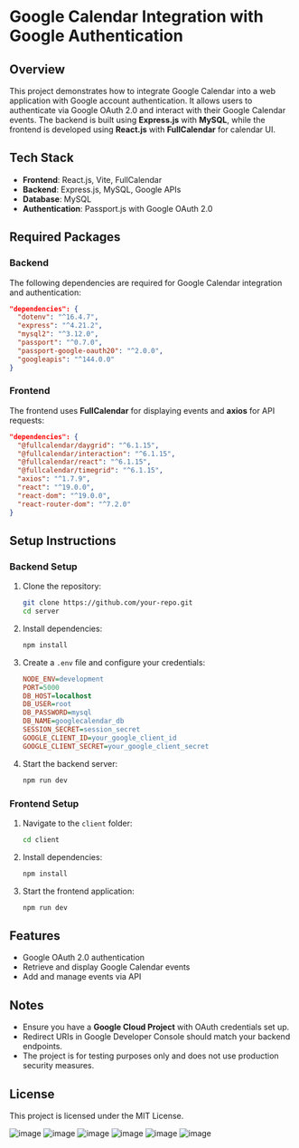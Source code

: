 # Google Calendar Integration with Google Authentication

## Overview
This project demonstrates how to integrate Google Calendar into a web application with Google account authentication. It allows users to authenticate via Google OAuth 2.0 and interact with their Google Calendar events. The backend is built using **Express.js** with **MySQL**, while the frontend is developed using **React.js** with **FullCalendar** for calendar UI.

## Tech Stack
- **Frontend**: React.js, Vite, FullCalendar
- **Backend**: Express.js, MySQL, Google APIs
- **Database**: MySQL
- **Authentication**: Passport.js with Google OAuth 2.0

## Required Packages
### Backend
The following dependencies are required for Google Calendar integration and authentication:

```json
"dependencies": {
  "dotenv": "^16.4.7",
  "express": "^4.21.2",
  "mysql2": "^3.12.0",
  "passport": "^0.7.0",
  "passport-google-oauth20": "^2.0.0",
  "googleapis": "^144.0.0"
}
```

### Frontend
The frontend uses **FullCalendar** for displaying events and **axios** for API requests:

```json
"dependencies": {
  "@fullcalendar/daygrid": "^6.1.15",
  "@fullcalendar/interaction": "^6.1.15",
  "@fullcalendar/react": "^6.1.15",
  "@fullcalendar/timegrid": "^6.1.15",
  "axios": "^1.7.9",
  "react": "^19.0.0",
  "react-dom": "^19.0.0",
  "react-router-dom": "^7.2.0"
}
```

## Setup Instructions
### Backend Setup
1. Clone the repository:
   ```sh
   git clone https://github.com/your-repo.git
   cd server
   ```
2. Install dependencies:
   ```sh
   npm install
   ```
3. Create a `.env` file and configure your credentials:
   ```ini
   NODE_ENV=development
   PORT=5000
   DB_HOST=localhost
   DB_USER=root
   DB_PASSWORD=mysql
   DB_NAME=googlecalendar_db
   SESSION_SECRET=session_secret
   GOOGLE_CLIENT_ID=your_google_client_id
   GOOGLE_CLIENT_SECRET=your_google_client_secret
   ```
4. Start the backend server:
   ```sh
   npm run dev
   ```

### Frontend Setup
1. Navigate to the `client` folder:
   ```sh
   cd client
   ```
2. Install dependencies:
   ```sh
   npm install
   ```
3. Start the frontend application:
   ```sh
   npm run dev
   ```

## Features
- Google OAuth 2.0 authentication
- Retrieve and display Google Calendar events
- Add and manage events via API

## Notes
- Ensure you have a **Google Cloud Project** with OAuth credentials set up.
- Redirect URIs in Google Developer Console should match your backend endpoints.
- The project is for testing purposes only and does not use production security measures.

## License
This project is licensed under the MIT License.



![image](https://github.com/user-attachments/assets/3fb20f67-fe04-4ae3-ba22-0b14617a2621)
![image](https://github.com/user-attachments/assets/1a4180b1-1c63-403e-a8dd-c6be84bcf2b8)
![image](https://github.com/user-attachments/assets/67e3f0d9-0283-4a68-ad09-a9265b75cc73)
![image](https://github.com/user-attachments/assets/c2fa9807-1838-4600-9fc9-e5f77b1542e2)
![image](https://github.com/user-attachments/assets/3e51fe2b-42db-4c1a-8186-5f4120708c1f)
![image](https://github.com/user-attachments/assets/388a7215-2495-4fab-9fd2-ee45169c7931)

